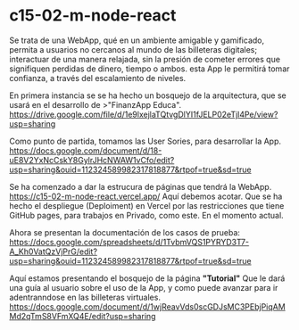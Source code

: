 # c15-02-m-node-react
Se trata de una WebApp, qué en un ambiente amigable y gamificado, permita a usuarios no cercanos al mundo de las billeteras digitales; interactuar de una manera relajada, sin la presión de cometer errores que signifiquen perdidas de dinero, tiempo o ambos. esta App le permitirá tomar confianza, a través del escalamiento de niveles.  

En primera instancia se se ha hecho un bosquejo de la arquitectura, que se usará en el desarrollo de >"FinanzApp Educa".
https://drive.google.com/file/d/1e9lxejlaTQtvgDlYI1fJELP02eTjl4Pe/view?usp=sharing

Como punto de partida, tomamos las User Sories, para desarrollar la App.
https://docs.google.com/document/d/18-uE8V2YxNcCskY8GylrJHcNWAW1vCfo/edit?usp=sharing&ouid=112324589982317818877&rtpof=true&sd=true

Se ha comenzado a dar la estrucura de páginas que tendrá la WebApp. 
https://c15-02-m-node-react.vercel.app/   Aquí debemos acotar. Que se ha hecho el despliegue (Deploiment) en Vercel por las restricciones que tiene GitHub pages, para trabajos en Privado, como este. En el momento actual.

Ahora se presentan la documentación de los casos de prueba:
https://docs.google.com/spreadsheets/d/1TvbmVQS1PYRYD3T7-A_Kh0VatQzVjPrG/edit?usp=sharing&ouid=112324589982317818877&rtpof=true&sd=true

Aquí estamos presentando el bosquejo de la página **"Tutorial"** Que le dará una guía al usuario sobre el uso de la App, y como puede avanzar para ir adentranndose en las billeteras virtuales.
https://docs.google.com/document/d/1wjReavVds0scGDJsMC3PEbjPiqAMMd2qTmS8VFmXQ4E/edit?usp=sharing



